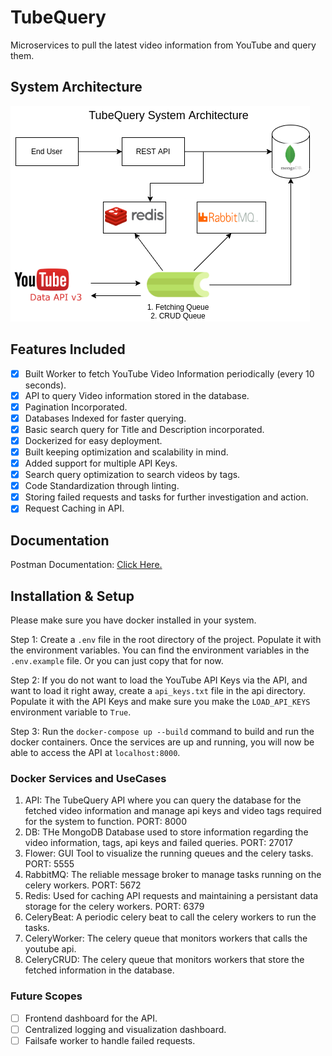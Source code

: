 # TubeQuery

Microservices to pull the latest video information from YouTube and query them.

## System Architecture

![System Architecture](.github/system_architecture.png)

## Features Included

- [x] Built Worker to fetch YouTube Video Information periodically (every 10 seconds).
- [x] API to query Video information stored in the database.
- [x] Pagination Incorporated.
- [x] Databases Indexed for faster querying.
- [x] Basic search query for Title and Description incorporated.
- [x] Dockerized for easy deployment.
- [x] Built keeping optimization and scalability in mind.
- [x] Added support for multiple API Keys.
- [x] Search query optimization to search videos by tags.
- [x] Code Standardization through linting.
- [x] Storing failed requests and tasks for further investigation and action.
- [x] Request Caching in API.

## Documentation

Postman Documentation: [Click Here.](https://documenter.getpostman.com/view/6334156/UzBiNU3S)

## Installation & Setup

Please make sure you have docker installed in your system.  

Step 1: Create a ```.env``` file in the root directory of the project. Populate it with the environment variables. You can find the environment variables in the ```.env.example``` file. Or you can just copy that for now.

Step 2: If you do not want to load the YouTube API Keys via the API, and want to load it right away, create a ```api_keys.txt``` file in the api directory. Populate it with the API Keys and make sure you make the ```LOAD_API_KEYS``` environment variable to ```True```.

Step 3: Run the ```docker-compose up --build``` command to build and run the docker containers. Once the services are up and running, you will now be able to access the API at ```localhost:8000```.

### Docker Services and UseCases

1. API: The TubeQuery API where you can query the database for the fetched video information and manage api keys and video tags required for the system to function. PORT: 8000
2. DB: THe MongoDB Database used to store information regarding the video information, tags, api keys and failed queries. PORT: 27017
3. Flower: GUI Tool to visualize the running queues and the celery tasks. PORT: 5555
4. RabbitMQ: The reliable message broker to manage tasks running on the celery workers. PORT: 5672
5. Redis: Used for caching API requests and maintaining a persistant data storage for the celery workers. PORT: 6379
6. CeleryBeat: A periodic celery beat to call the celery workers to run the tasks.
7. CeleryWorker: The celery queue that monitors workers that calls the youtube api.
8. CeleryCRUD: The celery queue that monitors workers that store the fetched information in the database.

### Future Scopes

- [ ] Frontend dashboard for the API.
- [ ] Centralized logging and visualization dashboard.
- [ ] Failsafe worker to handle failed requests.